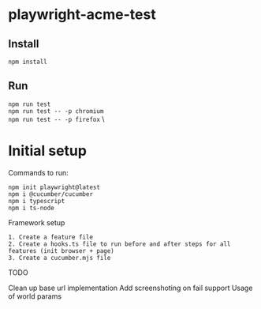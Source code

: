 # playwright-acme-test

## Install

`npm install`

## Run

`npm run test` \
`npm run test -- -p chromium` \
`npm run test -- -p firefox` \

# Initial setup

Commands to run:

    npm init playwright@latest
    npm i @cucumber/cucumber
    npm i typescript
    npm i ts-node

Framework setup
    
    1. Create a feature file 
    2. Create a hooks.ts file to run before and after steps for all features (init browser + page)
    3. Create a cucumber.mjs file



TODO

Clean up base url implementation
Add screenshoting on fail support
Usage of world params 

